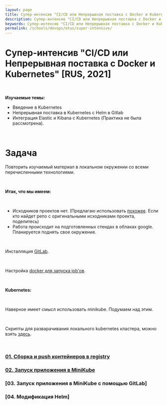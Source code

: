 ```yaml
---
layout: page
title: Супер-интенсив "CI/CD или Непрерывная поставка с Docker и Kubernetes" [RUS, 2021]
description: Супер-интенсив "CI/CD или Непрерывная поставка с Docker и Kubernetes" [RUS, 2021]
keywords: Супер-интенсив "CI/CD или Непрерывная поставка с Docker и Kubernetes" [RUS, 2021]
permalink: /schools/devops/otus/super-intensive/
---
```


# Супер-интенсив "CI/CD или Непрерывная поставка с Docker и Kubernetes" [RUS, 2021]

<br/>

**Изучаемые темы:**

-   Введение в Kubernetes
-   Непрерывная поставка в Kubernetes c Helm в Gitlab
-   Интеграция Elastic и Kibana c Kubernetes (Практика не была рассмотрена).

<br/>

# Задача

Повторить изучаемый материал в локальном окружении со всеми перечисленными технологиями.

<br/>

**Итак, что мы имеем:**

<br/>

-   Исходников проектов нет. (Предлагаю использовать <a href="https://github.com/webmakaka/Packaging-Applications-with-Helm-for-Kubernetes">похожее</a>. Если кто найдет репо с оригинальными исходниками проекта, поделитесь)
-   Работа происходит на подготовленных стендах в облаках google. Планируется поднять свое окружение.

<br/>

Инсталляция <a href="//sysadm.ru/devops/gitops/cvs/gitlab/setup/ubuntu/">GitLab</a>.

<br/>

Настройка <a href="//sysadm.ru/devops/gitops/cvs/gitlab/errors/">docker для запуска job'ов</a>.

<br/>

**Kubernetes:**

<br/>

Наверное имеет смысл использовать minikube.
Подумаем над этим.

<br/>

Скрипты для разварачивания локального kubernetes кластера, можно взять <a href="https://github.com/webmakaka/vagrant-kubernetes-3-node-cluster-ubuntu-20.04">здесь</a>.

<br/>

### [01. Сборка и push контейнеров в registry](/schools/devops/otus/super-intensive/build-and-push/)

### [02. Запуск приложения в MiniKube](/schools/devops/otus/super-intensive/run-app-in-minikube/)

### [03. Запуск приложения в MiniKube с помощью GitLab]

### [04. Модификация Helm]
